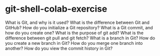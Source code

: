 # git-shell-colab-exercise

What is Git, and why is it used?
What is the difference between Git and GitHub?
How do you initialize a Git repository?
What is a Git commit, and how do you create one?
What is the purpose of git add?
What is the difference between git pull and git fetch?
What is a branch in Git?
How do you create a new branch in Git?
How do you merge one branch into another?
How do you view the commit history in Git?
